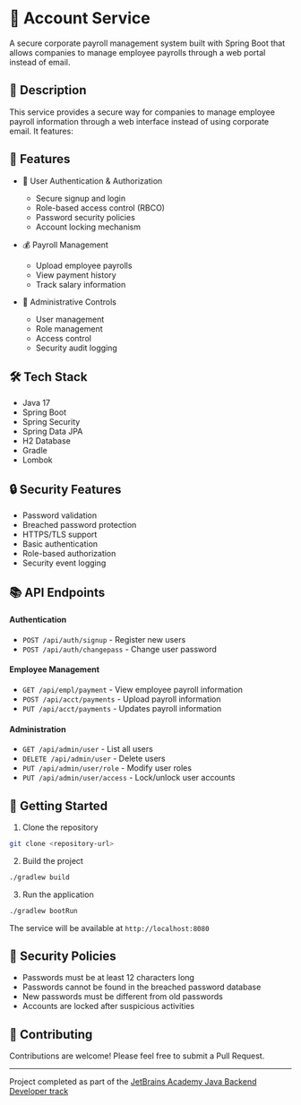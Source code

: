 # 🏦 Account Service

A secure corporate payroll management system built with Spring Boot that allows companies to manage employee payrolls through a web portal instead of email.

## 📝 Description

This service provides a secure way for companies to manage employee payroll information through a web interface instead of using corporate email. It features:

## 🎯 Features

- 👤 User Authentication & Authorization
  - Secure signup and login
  - Role-based access control (RBCO)
  - Password security policies
  - Account locking mechanism

- 💰 Payroll Management 
  - Upload employee payrolls
  - View payment history
  - Track salary information

- 👮 Administrative Controls
  - User management
  - Role management
  - Access control
  - Security audit logging

## 🛠️ Tech Stack

- Java 17
- Spring Boot
- Spring Security
- Spring Data JPA
- H2 Database
- Gradle
- Lombok

## 🔒 Security Features

- Password validation
- Breached password protection
- HTTPS/TLS support
- Basic authentication
- Role-based authorization
- Security event logging

## 📚 API Endpoints

#### Authentication
- `POST /api/auth/signup` - Register new users
- `POST /api/auth/changepass` - Change user password

#### Employee Management 
- `GET /api/empl/payment` - View employee payroll information
- `POST /api/acct/payments` - Upload payroll information
- `PUT /api/acct/payments` - Updates payroll information

#### Administration
- `GET /api/admin/user` - List all users
- `DELETE /api/admin/user` - Delete users
- `PUT /api/admin/user/role` - Modify user roles
- `PUT /api/admin/user/access` - Lock/unlock user accounts

## 🚀 Getting Started

1. Clone the repository
```sh
git clone <repository-url>
```

2. Build the project
```sh
./gradlew build
```

3. Run the application
```sh
./gradlew bootRun
```

The service will be available at `http://localhost:8080`

## 🔐 Security Policies

- Passwords must be at least 12 characters long
- Passwords cannot be found in the breached password database
- New passwords must be different from old passwords
- Accounts are locked after suspicious activities

## 🤝 Contributing

Contributions are welcome! Please feel free to submit a Pull Request.

---

Project completed as part of the [JetBrains Academy Java Backend Developer track](https://hyperskill.org/projects/217)
